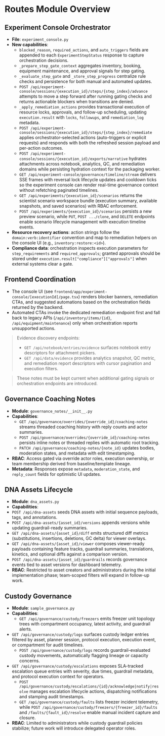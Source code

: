 # Routes Module Overview

## Experiment Console Orchestrator
- **File**: `experiment_console.py`
- **New capabilities**:
  - `blocked_reason`, `required_actions`, and `auto_triggers` fields are appended to each `ExperimentStepStatus` response to capture orchestration decisions.
  - `_prepare_step_gate_context` aggregates inventory, booking, equipment maintenance, and approval signals for step gating.
  - `_evaluate_step_gate` and `_store_step_progress` centralize rule checks and persistence for both manual and automated updates.
  - `POST /api/experiment-console/sessions/{execution_id}/steps/{step_index}/advance` attempts to move a step forward after running gating checks and returns actionable blockers when transitions are denied.
  - `_apply_remediation_actions` provides transactional execution of resource locks, approvals, and follow-up scheduling, updating `execution.result` with `locks`, `followups`, and `remediation_log` metadata.
  - `POST /api/experiment-console/sessions/{execution_id}/steps/{step_index}/remediate` applies orchestrator-selected actions (auto-triggers or explicit requests) and responds with both the refreshed session payload and per-action outcomes.
  - `POST /api/experiment-console/sessions/{execution_id}/exports/narrative` hydrates attachments across notebook, analytics, QC, and remediation domains while persisting hydration context for the packaging worker.
  - `GET /api/experiment-console/governance/timeline/stream` delivers SSE frames with reversal lock lifecycle updates and cooldown ticks so the experiment console can render real-time governance context without refetching paginated timelines.
  - `GET /api/experiments/{execution_id}/scenarios` returns the scientist scenario workspace bundle (execution summary, available snapshots, and saved scenarios) with RBAC enforcement.
  - `POST /api/experiments/{execution_id}/scenarios` persists a new preview scenario, while `PUT`, `POST .../clone`, and `DELETE` endpoints enable scenario lifecycle management with execution timeline events.
- **Resource recovery actions**: action strings follow the `domain:verb:identifier` convention and map to remediation helpers on the console UI (e.g., `inventory:restore:<id>`).
- **Compliance data**: orchestration inspects execution parameters for `step_requirements` and `required_approvals`; granted approvals should be stored under `execution.result["compliance"]["approvals"]` when external systems clear a gate.

## Frontend Coordination
- The console UI (see `frontend/app/experiment-console/[executionId]/page.tsx`) renders blocker banners, remediation CTAs, and suggested automations based on the orchestration fields returned by the backend.
- Automated CTAs invoke the dedicated remediation endpoint first and fall back to legacy APIs (`/api/inventory/items/{id}`, `/api/equipment/maintenance`) only when orchestration reports unsupported actions.

> Evidence discovery endpoints:
> - `GET /api/notebook/entries/evidence` surfaces notebook entry descriptors for attachment pickers.
> - `GET /api/data/evidence` provides analytics snapshot, QC metric, and remediation report descriptors with cursor pagination and execution filters.

> These notes must be kept current when additional gating signals or orchestration endpoints are introduced.

## Governance Coaching Notes
- **Module**: `governance_notes/__init__.py`
- **Capabilities**:
  - `GET /api/governance/overrides/{override_id}/coaching-notes` streams threaded coaching history with reply counts and actor summaries.
  - `POST /api/governance/overrides/{override_id}/coaching-notes` persists inline notes or threaded replies with automatic root tracking.
  - `PATCH /api/governance/coaching-notes/{note_id}` updates bodies, moderation states, and metadata with edit timestamping.
- **RBAC**: Access gated via override actor roles, execution ownership, or team membership derived from baseline/template lineage.
- **Metadata**: Responses expose `metadata`, `moderation_state`, and `reply_count` fields for optimistic UI updates.

## DNA Assets Lifecycle
- **Module**: `dna_assets.py`
- **Capabilities**:
- `POST /api/dna-assets` seeds DNA assets with initial sequence payloads, tags, and annotations.
- `POST /api/dna-assets/{asset_id}/versions` appends versions while updating guardrail-ready summaries.
- `GET /api/dna-assets/{asset_id}/diff` emits structured diff metrics (substitutions, insertions, deletions, GC delta) for viewer overlays.
- `GET /api/dna-assets/{asset_id}/viewer` composes viewer-ready payloads containing feature tracks, guardrail summaries, translations, kinetics, and optional diffs against a comparison version.
- `POST /api/dna-assets/{asset_id}/guardrails` records governance events tied to asset versions for dashboard telemetry.
- **RBAC**: Restricted to asset creators and administrators during the initial implementation phase; team-scoped filters will expand in follow-up work.

## Custody Governance
- **Module**: `sample_governance.py`
- **Capabilities**:
  - `GET /api/governance/custody/freezers` emits freezer unit topology trees with compartment occupancy, latest activity, and guardrail alerts.
- `GET /api/governance/custody/logs` surfaces custody ledger entries filtered by asset, planner session, protocol execution, execution event, or compartment for audit timelines.
  - `POST /api/governance/custody/logs` records guardrail-evaluated custody movements, automatically flagging lineage or capacity concerns.
- `GET /api/governance/custody/escalations` exposes SLA-tracked escalation queue entries with severity, due times, guardrail metadata, and protocol execution context for operators.
  - `POST /api/governance/custody/escalations/{id}/acknowledge|notify|resolve` manages escalation lifecycle actions, dispatching notifications and stamping audit timestamps.
  - `GET /api/governance/custody/faults` lists freezer incident telemetry, while `POST /api/governance/custody/freezers/{freezer_id}/faults` and `/faults/{fault_id}/resolve` enable manual incident capture and closure.
- **RBAC**: Limited to administrators while custody guardrail policies stabilize; future work will introduce delegated operator roles.
